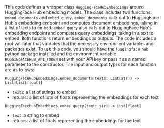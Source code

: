 This code defines a wrapper class `HuggingFaceHubEmbeddings` around HuggingFace Hub embedding models. The class includes two functions: `embed_documents` and `embed_query`. `embed_documents` calls out to HuggingFace Hub's embedding endpoint and computes document embeddings, taking in a list of texts to embed. `embed_query` also calls out to HuggingFace Hub's embedding endpoint and computes query embeddings, taking in a text to embed. Both functions return embeddings as outputs. The code includes a root validator that validates that the necessary environment variables and packages exist. To use this code, you should have the `huggingface_hub` python package installed and the environment variable `HUGGINGFACEHUB_API_TOKEN` set with your API key or pass it as a named parameter to the constructor. The input and output types for each function are as follows:

`HuggingFaceHubEmbeddings.embed_documents(texts: List[str]) -> List[List[float]]`
- `texts`: a list of strings to embed
- returns: a list of lists of floats representing the embeddings for each text

`HuggingFaceHubEmbeddings.embed_query(text: str) -> List[float]`
- `text`: a string to embed
- returns: a list of floats representing the embeddings for the text

